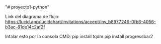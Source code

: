 "# proyecto1-python" 

Link del diagrama de flujo: 
https://lucid.app/lucidchart/invitations/accept/inv_b8977246-0fb6-4056-b3ac-81de14c2af2f

Intalar esto por la consola CMD:
pip install tqdm 
pip install progressbar2